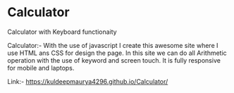 # Calculator
Calculator with Keyboard functionaity

Calculator:- With the use of javascript I create this awesome site where I use HTML ans CSS for  design  the page. In this site we can do all Arithmetic operation with the use of keyword and screen touch. It is fully responsive for mobile and laptops.

Link:- https://kuldeepmaurya4296.github.io/Calculator/
